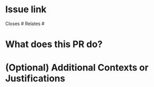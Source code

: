 # Issue link
Closes #
Relates #

# What does this PR do?


# (Optional) Additional Contexts or Justifications
